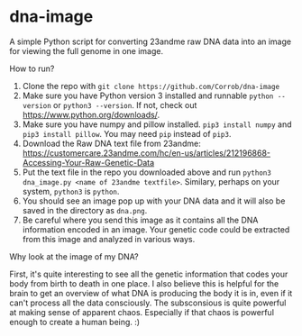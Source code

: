 # dna-image
A simple Python script for converting 23andme raw DNA data into an image for viewing the full genome in one image.

How to run?

1. Clone the repo with `git clone https://github.com/Corrob/dna-image`
2. Make sure you have Python version 3 installed and runnable `python --version` or `python3 --version`. If not, check out https://www.python.org/downloads/.
3. Make sure you have numpy and pillow installed. `pip3 install numpy` and `pip3 install pillow`. You may need `pip` instead of `pip3`.
4. Download the Raw DNA text file from 23andme: https://customercare.23andme.com/hc/en-us/articles/212196868-Accessing-Your-Raw-Genetic-Data
5. Put the text file in the repo you downloaded above and run `python3 dna_image.py <name of 23andme textfile>`. Similary, perhaps on your system, `python3` is `python`.
6. You should see an image pop up with your DNA data and it will also be saved in the directory as `dna.png`.
7. Be careful where you send this image as it contains all the DNA information encoded in an image. Your genetic code could be extracted from this image and analyzed in various ways.

Why look at the image of my DNA?

First, it's quite interesting to see all the genetic information that codes your body from birth to death in one place. I also believe this is helpful for the brain to get an overview of what DNA is producing the body it is in, even if it can't process all the data consciously. The subsconsious is quite powerful at making sense of apparent chaos. Especially if that chaos is powerful enough to create a human being. :)
